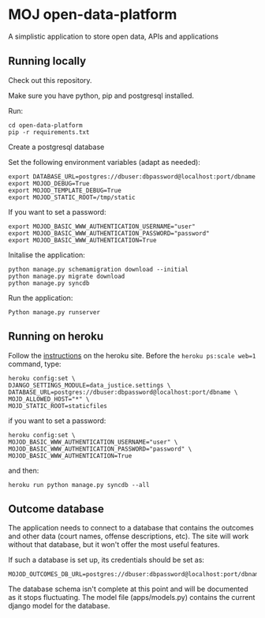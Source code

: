 MOJ open-data-platform
======================

A simplistic application to store open data, APIs and applications


Running locally
---------------

Check out this repository.

Make sure you have python, pip and postgresql installed.

Run:

    cd open-data-platform
    pip -r requirements.txt

Create a postgresql database

Set the following environment variables (adapt as needed):

    export DATABASE_URL=postgres://dbuser:dbpassword@localhost:port/dbname
    export MOJOD_DEBUG=True
    export MOJOD_TEMPLATE_DEBUG=True
    export MOJOD_STATIC_ROOT=/tmp/static

If you want to set a password:

    export MOJOD_BASIC_WWW_AUTHENTICATION_USERNAME="user"
    export MOJOD_BASIC_WWW_AUTHENTICATION_PASSWORD="password"
    export MOJOD_BASIC_WWW_AUTHENTICATION=True

Initalise the application:

    python manage.py schemamigration download --initial
    python manage.py migrate download
    python manage.py syncdb

Run the application:

    Python manage.py runserver


Running on heroku
-----------------

Follow the [instructions](https://devcenter.heroku.com/articles/getting-started-with-django) on the heroku site. Before the `heroku ps:scale web=1` command, type:

    heroku config:set \
    DJANGO_SETTINGS_MODULE=data_justice.settings \
    DATABASE_URL=postgres://dbuser:dbpassword@localhost:port/dbname \
    MOJD_ALLOWED_HOST="*" \
    MOJD_STATIC_ROOT=staticfiles

if you want to set a password:

    heroku config:set \
    MOJOD_BASIC_WWW_AUTHENTICATION_USERNAME="user" \
    MOJOD_BASIC_WWW_AUTHENTICATION_PASSWORD="password" \
    MOJOD_BASIC_WWW_AUTHENTICATION=True

and then:

    heroku run python manage.py syncdb --all

Outcome database
----------------

The application needs to connect to a database that contains the outcomes and other data (court names, offense descriptions, etc). The site will work without that database, but it won't offer the most useful features.

If such a database is set up, its credentials should be set as:

    MOJOD_OUTCOMES_DB_URL=postgres://dbuser:dbpassword@localhost:port/dbname


The database schema isn't complete at this point and will be documented as it stops fluctuating. The model file (apps/models.py) contains the current django model for the database.
